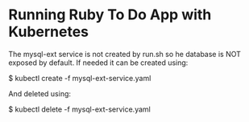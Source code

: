 # Running Ruby To Do App with Kubernetes

The mysql-ext service is not created by run.sh so he database is NOT exposed by default. If needed it can be created using:

$ kubectl create -f mysql-ext-service.yaml

And deleted using:

$ kubectl delete -f mysql-ext-service.yaml

